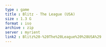 ```yaml
---
type : game
title : Blitz - The League (USA)
size : 1.3 G
format : iso
archive : zip
server : myrient
link2 : Blitz%20-%20The%20League%20%28USA%29
---
```

